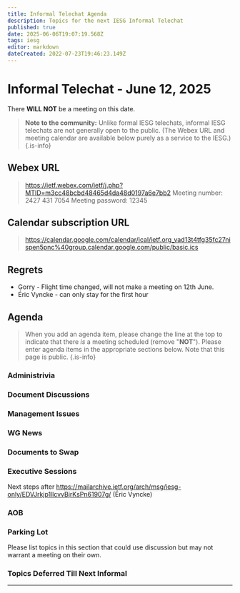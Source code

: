 ```yaml
---
title: Informal Telechat Agenda
description: Topics for the next IESG Informal Telechat
published: true
date: 2025-06-06T19:07:19.568Z
tags: iesg
editor: markdown
dateCreated: 2022-07-23T19:46:23.149Z
---
```


# Informal Telechat - June 12, 2025

There **WILL NOT** be a meeting on this date.

> **Note to the community:** Unlike formal IESG telechats, informal IESG telechats are not generally open to the public. (The Webex URL and meeting calendar are available below purely as a service to the IESG.)
{.is-info}

## Webex URL

> https://ietf.webex.com/ietf/j.php?MTID=m3cc48bcbd48465d4da48d0197a6e7bb2
Meeting number: 2427 431 7054
Meeting password: 12345 


## Calendar subscription URL

> https://calendar.google.com/calendar/ical/ietf.org_vad13t4tfg35fc27nispen5pnc%40group.calendar.google.com/public/basic.ics


## Regrets

- Gorry - Flight time changed, will not make a meeting on 12th June.
- Éric Vyncke - can only stay for the first hour


## Agenda

> When you add an agenda item, please change the line at the top to indicate that there *is* a meeting scheduled (remove "**NOT**"). Please enter agenda items in the appropriate sections below.
Note that this page is public.
{.is-info}

### Administrivia



### Document Discussions



### Management Issues


### WG News 

### Documents to Swap 

### Executive Sessions

Next steps after https://mailarchive.ietf.org/arch/msg/iesg-only/EDVJrkjp1llcvvBjrKsPn61907g/ (Éric Vyncke)


### AOB


### Parking Lot
Please list topics in this section that could use discussion but may not warrant a meeting on their own. 




### Topics Deferred Till Next Informal 

-------


